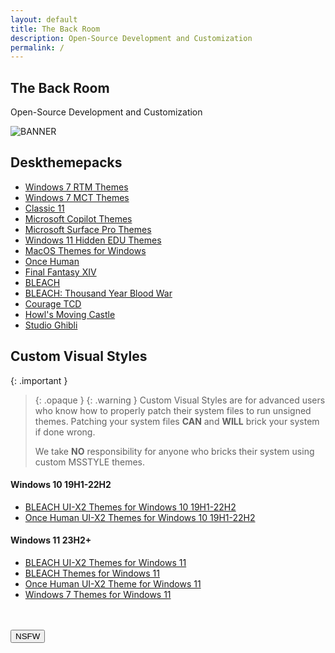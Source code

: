 ```yaml
---
layout: default
title: The Back Room
description: Open-Source Development and Customization
permalink: /
---
```


The Back Room
-------------

Open-Source Development and Customization

![BANNER][BANNER]


## Deskthemepacks

*   [Windows 7 RTM Themes][Windows 7 RTM Themes]
*   [Windows 7 MCT Themes][Windows 7 MCT Themes]
*   [Classic 11][Classic 11]
*   [Microsoft Copilot Themes][Microsoft Copilot Themes]
*   [Microsoft Surface Pro Themes][Microsoft Surface Pro Themes]
*   [Windows 11 Hidden EDU Themes][Windows 11 Hidden EDU Themes]
*   [MacOS Themes for Windows][MacOS Themes for Windows]
*   [Once Human][Once Human]
*   [Final Fantasy XIV][Final Fantasy XIV]
*   [BLEACH][BLEACH]
*   [BLEACH: Thousand Year Blood War][BLEACH: Thousand Year Blood War]
*   [Courage TCD][Courage TCD]
*   [Howl's Moving Castle][Howl's Moving Castle]
*   [Studio Ghibli][Studio Ghibli]

## Custom Visual Styles

{: .important }
> {: .opaque }
> {: .warning }
> Custom Visual Styles are for advanced users who know how to properly patch their system files to run unsigned themes. 
> Patching your system files **CAN** and **WILL** brick your system if done wrong.
>
> We take **NO** responsibility for anyone who bricks their system using custom MSSTYLE themes.

#### Windows 10 19H1-22H2

*   [BLEACH UI-X2 Themes for Windows 10 19H1-22H2][BLEACH UI-X2 Themes for Windows 10 19H1-22H2]
*   [Once Human UI-X2 Themes for Windows 10 19H1-22H2][Once Human UI-X2 Themes for Windows 10 19H1-22H2]


#### Windows 11 23H2+

*   [BLEACH UI-X2 Themes for Windows 11][BLEACH UI-X2 Themes for Windows 11]
*   [BLEACH Themes for Windows 11][BLEACH Themes for Windows 11]
*   [Once Human UI-X2 Theme for Windows 11][Once Human UI-X2 Theme for Windows 11]
*   [Windows 7 Themes for Windows 11][Windows 7 Themes for Windows 11]


<!-- ////////////////////////////////////////////////////////////////////////////////////////////////////////////////////// -->
[BLEACH UI-X2 Themes for Windows 10 19H1-22H2]:https://github.com/The-Back-Room/BLEACH-UI-X2-Themes-for-Windows-10-19H1-22H2/
[Once Human UI-X2 Themes for Windows 10 19H1-22H2]: https://github.com/The-Back-Room/Once-Human-UI-X2-Themes-for-Windows-10-19H1-22H2/
<!-- ////////////////////////////////////////////////////////////////////////////////////////////////////////////////////// -->
[BLEACH UI-X2 Themes for Windows 11]: https://github.com/The-Back-Room//BLEACH-UI-X2-Themes-for-Windows-11-23h2/
[BLEACH Themes for Windows 11]: https://github.com/The-Back-Room/BLEACH-Themes-for-Windows-11/
[Once Human UI-X2 Theme for Windows 11]: https://github.com/The-Back-Room/Once-Human-UI-X2-Theme-for-Windows-11-23H2/
[Windows 7 Themes for Windows 11]: https://github.com/The-Back-Room/Windows-7-Themes-for-Windows-11/
<!-- ////////////////////////////////////////////////////////////////////////////////////////////////////////////////////// -->
[Windows 7 RTM Themes]: https://gitlab.com/the-back-room/Themes/-/archive/main/Themes-main.zip?path=Windows/SFW/Windows-7-RTM-Themes
[Windows 7 MCT Themes]: https://gitlab.com/the-back-room/Themes/-/archive/main/Themes-main.zip?path=Windows/SFW/Windows-7-MCT-Themes
[Classic 11]: https://gitlab.com/the-back-room/Themes/-/archive/main/Themes-main.zip?path=Windows/SFW/Classic-11
[Microsoft Copilot Themes]: https://gitlab.com/the-back-room/Themes/-/archive/main/Themes-main.zip?path=Windows/SFW/Microsoft-Copilot
[Microsoft Surface Pro Themes]: https://gitlab.com/the-back-room/Themes/-/archive/main/Themes-main.zip?path=Windows/SFW/Microsoft-Surface-Pro
[MacOS Themes for Windows]: https://gitlab.com/the-back-room/Themes/-/archive/main/Themes-main.zip?path=Windows/SFW/MacOS-Themes-for-Windows
[Once Human]: https://gitlab.com/the-back-room/Themes/-/archive/main/Themes-main.zip?path=Windows/SFW/Once-Human
[Windows 11 Hidden EDU Themes]: https://gitlab.com/the-back-room/Themes/-/archive/main/Themes-main.zip?path=Windows/SFW/Windows-11-Hidden-EDU-Themes
[Final Fantasy XIV]: https://gitlab.com/the-back-room/Themes/-/archive/main/Themes-main.zip?path=Windows/SFW/FFXIV
[BLEACH]: https://gitlab.com/the-back-room/Themes/-/archive/main/Themes-main.zip?path=Windows/SFW/BLEACH
[BLEACH: Thousand Year Blood War]: https://gitlab.com/the-back-room/Themes/-/archive/main/Themes-main.zip?path=Windows/SFW/BLEACH-TYBW
[Courage TCD]: https://gitlab.com/the-back-room/Themes/-/archive/main/Themes-main.zip?path=Windows/SFW/Courage-TCD
[Howl's Moving Castle]: https://gitlab.com/the-back-room/Themes/-/archive/main/Themes-main.zip?path=Windows/SFW/Howls-Moving-Castle
[Studio Ghibli]: https://gitlab.com/the-back-room/Themes/-/archive/main/Themes-main.zip?path=Windows/SFW/Studio-Ghibli
<!-- ////////////////////////////////////////////////////////////////////////////////////////////////////////////////////// -->
[BANNER]: https://the-back-room.info/assets/images/Banner.jpg
<!-- ////////////////////////////////////////////////////////////////////////////////////////////////////////////////////// -->
<br /><br />
<a href="https://the-back-room.info/nsfw"><button type="button" name="button" class="btn">NSFW</button></a>
<br /><br />
<!-- ////////////////////////////////////////////////////////////////////////////////////////////////////////////////////// -->

